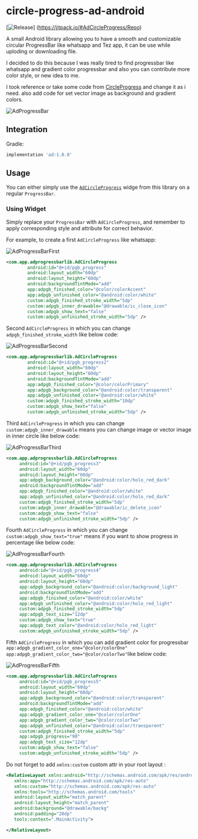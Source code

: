 # circle-progress-ad-android

[![Release](https://jitpack.io/v/AdCircleProgress/Repo.svg)]
(https://jitpack.io/#AdCircleProgress/Repo)

A small Android library allowing you to have a smooth and customizable circular  ProgressBar like whatsapp and Tez app, it can be use while uploding or downloading file.

I decided to do this because I was really tired to find progressbar like whatsapp and gradient color progressbar and also you can contribute more color style, or new idea to me.

I took reference or take some code from [CircleProgress](https://github.com/lzyzsd/CircleProgress) and change it as i need. also add code for set vector image as background and gradient colors.

![AdProgressBar](https://github.com/Adilhusen/circle-progress-ad-android-/blob/master/app/src/main/res/drawable/demo_gif.gif)


## Integration
Gradle:

```gradle
implementation 'ad:1.0.0'
```

## Usage

You can either simply use the [`AdCircleProgress`](https://github.com/Adilhusen/circle-progress-ad-android-/blob/master/adprogressbarlib/src/main/java/com/app/adprogressbarlib/AdCircleProgress.java) widge from this library on a regular `ProgressBar`.

### Using Widget

Simply replace your `ProgressBar` with `AdCircleProgress`, and remember to apply corresponding style and attribute for correct behavior.

For example, to create a first `AdCircleProgress` like whatsapp:


![AdProgressBarFirst](https://github.com/Adilhusen/circle-progress-ad-android-/blob/master/app/src/main/res/drawable/first_img.gif)



```xml
<com.app.adprogressbarlib.AdCircleProgress
        android:id="@+id/pgb_progress"
        android:layout_width="60dp"
        android:layout_height="60dp"
        android:backgroundTintMode="add"
        app:adpgb_finished_color="@color/colorAccent"
        app:adpgb_unfinished_color="@android:color/white"
        custom:adpgb_finished_stroke_width="5dp"
        custom:adpgb_inner_drawable="@drawable/ic_close_icon"
        custom:adpgb_show_text="false"
        custom:adpgb_unfinished_stroke_width="5dp" />
```

Second `AdCircleProgress` in which you can change `adpgb_finished_stroke_width` like below code:

![AdProgressBarSecond](https://github.com/Adilhusen/circle-progress-ad-android-/blob/master/app/src/main/res/drawable/second_img.gif)


```xml
<com.app.adprogressbarlib.AdCircleProgress
        android:id="@+id/pgb_progress2"
        android:layout_width="60dp"
        android:layout_height="60dp"
        android:backgroundTintMode="add"
        app:adpgb_finished_color="@color/colorPrimary"
        app:adpgb_background_color="@android:color/transparent"
        app:adpgb_unfinished_color="@android:color/white"
        custom:adpgb_finished_stroke_width="10dp"
        custom:adpgb_show_text="false"
        custom:adpgb_unfinished_stroke_width="5dp" />
```


Third `AdCircleProgress` in which you can change `custom:adpgb_inner_drawable` means you can change image or vector image in inner circle like below code:

![AdProgressBarThird](https://github.com/Adilhusen/circle-progress-ad-android-/blob/master/app/src/main/res/drawable/third_img.gif)

   ```xml
<com.app.adprogressbarlib.AdCircleProgress
        android:id="@+id/pgb_progress3"
        android:layout_width="60dp"
        android:layout_height="60dp"
        app:adpgb_background_color="@android:color/holo_red_dark"
        android:backgroundTintMode="add"
        app:adpgb_finished_color="@android:color/white"
        app:adpgb_unfinished_color="@android:color/holo_red_dark"
        custom:adpgb_finished_stroke_width="5dp"
        custom:adpgb_inner_drawable="@drawable/ic_delete_icon"
        custom:adpgb_show_text="false"
        custom:adpgb_unfinished_stroke_width="5dp" />
```

Fourth `AdCircleProgress` in which you can change `custom:adpgb_show_text="true"` means if you want to show progress in percentage like below code:

![AdProgressBarFourth](https://github.com/Adilhusen/circle-progress-ad-android-/blob/master/app/src/main/res/drawable/four_img.gif)

   ```xml
<com.app.adprogressbarlib.AdCircleProgress
        android:id="@+id/pgb_progress4"
        android:layout_width="60dp"
        android:layout_height="60dp"
        app:adpgb_background_color="@android:color/background_light"
        android:backgroundTintMode="add"
        app:adpgb_finished_color="@android:color/white"
        app:adpgb_unfinished_color="@android:color/holo_red_light"
        custom:adpgb_finished_stroke_width="5dp"
        app:adpgb_text_size="12dp"
        custom:adpgb_show_text="true"
        app:adpgb_text_color="@android:color/holo_red_light"
        custom:adpgb_unfinished_stroke_width="5dp" />
```

Fifth `AdCircleProgress` in which you can add gradient color for progressbar `app:adpgb_gradient_color_one="@color/colorOne"
         app:adpgb_gradient_color_two="@color/colorTwo"`like below code:

![AdProgressBarFifth](https://github.com/Adilhusen/circle-progress-ad-android-/blob/master/app/src/main/res/drawable/five_img.gif)

   ```xml
<com.app.adprogressbarlib.AdCircleProgress
        android:id="@+id/pgb_progress5"
        android:layout_width="60dp"
        android:layout_height="60dp"
        app:adpgb_background_color="@android:color/transparent"
        android:backgroundTintMode="add"
        app:adpgb_finished_color="@android:color/white"
        app:adpgb_gradient_color_one="@color/colorOne"
        app:adpgb_gradient_color_two="@color/colorTwo"
        app:adpgb_unfinished_color="@android:color/transparent"
        custom:adpgb_finished_stroke_width="5dp"
        app:adpgb_progress="90"
        app:adpgb_text_size="12dp"
        custom:adpgb_show_text="false"
        custom:adpgb_unfinished_stroke_width="5dp" />
```


Do not forget to add `xmlns:custom` custom attr in your root layout :

 ```xml
<RelativeLayout xmlns:android="http://schemas.android.com/apk/res/android"
    xmlns:app="http://schemas.android.com/apk/res-auto"
    xmlns:custom="http://schemas.android.com/apk/res-auto"
    xmlns:tools="http://schemas.android.com/tools"
    android:layout_width="match_parent"
    android:layout_height="match_parent"
    android:background="@drawable/backg"
    android:padding="20dp"
    tools:context=".MainActivity">

</RelativeLayout>
 ```



